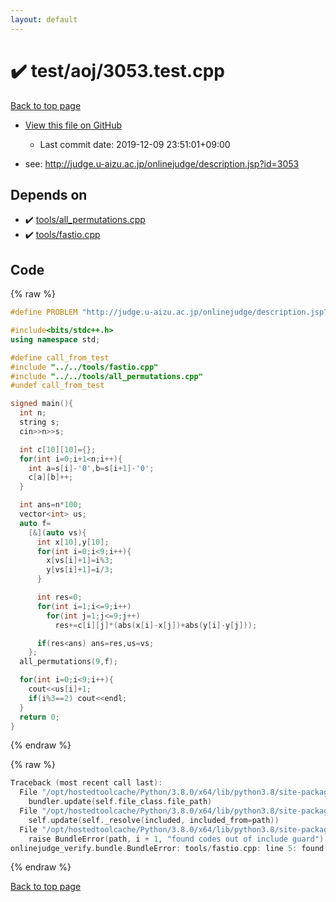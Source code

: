 ```yaml
---
layout: default
---
```


<!-- mathjax config similar to math.stackexchange -->
<script type="text/javascript" async
  src="https://cdnjs.cloudflare.com/ajax/libs/mathjax/2.7.5/MathJax.js?config=TeX-MML-AM_CHTML">
</script>
<script type="text/x-mathjax-config">
  MathJax.Hub.Config({
    TeX: { equationNumbers: { autoNumber: "AMS" }},
    tex2jax: {
      inlineMath: [ ['$','$'] ],
      processEscapes: true
    },
    "HTML-CSS": { matchFontHeight: false },
    displayAlign: "left",
    displayIndent: "2em"
  });
</script>

<script type="text/javascript" src="https://cdnjs.cloudflare.com/ajax/libs/jquery/3.4.1/jquery.min.js"></script>
<script src="https://cdn.jsdelivr.net/npm/jquery-balloon-js@1.1.2/jquery.balloon.min.js" integrity="sha256-ZEYs9VrgAeNuPvs15E39OsyOJaIkXEEt10fzxJ20+2I=" crossorigin="anonymous"></script>
<script type="text/javascript" src="../../../assets/js/copy-button.js"></script>
<link rel="stylesheet" href="../../../assets/css/copy-button.css" />


# :heavy_check_mark: test/aoj/3053.test.cpp

<a href="../../../index.html">Back to top page</a>

* <a href="{{ site.github.repository_url }}/blob/master/test/aoj/3053.test.cpp">View this file on GitHub</a>
    - Last commit date: 2019-12-09 23:51:01+09:00


* see: <a href="http://judge.u-aizu.ac.jp/onlinejudge/description.jsp?id=3053">http://judge.u-aizu.ac.jp/onlinejudge/description.jsp?id=3053</a>


## Depends on

* :heavy_check_mark: <a href="../../../library/tools/all_permutations.cpp.html">tools/all_permutations.cpp</a>
* :heavy_check_mark: <a href="../../../library/tools/fastio.cpp.html">tools/fastio.cpp</a>


## Code

<a id="unbundled"></a>
{% raw %}
```cpp
#define PROBLEM "http://judge.u-aizu.ac.jp/onlinejudge/description.jsp?id=3053"

#include<bits/stdc++.h>
using namespace std;

#define call_from_test
#include "../../tools/fastio.cpp"
#include "../../tools/all_permutations.cpp"
#undef call_from_test

signed main(){
  int n;
  string s;
  cin>>n>>s;

  int c[10][10]={};
  for(int i=0;i+1<n;i++){
    int a=s[i]-'0',b=s[i+1]-'0';
    c[a][b]++;
  }

  int ans=n*100;
  vector<int> us;
  auto f=
    [&](auto vs){
      int x[10],y[10];
      for(int i=0;i<9;i++){
        x[vs[i]+1]=i%3;
        y[vs[i]+1]=i/3;
      }

      int res=0;
      for(int i=1;i<=9;i++)
        for(int j=1;j<=9;j++)
          res+=c[i][j]*(abs(x[i]-x[j])+abs(y[i]-y[j]));

      if(res<ans) ans=res,us=vs;
    };
  all_permutations(9,f);

  for(int i=0;i<9;i++){
    cout<<us[i]+1;
    if(i%3==2) cout<<endl;
  }
  return 0;
}

```
{% endraw %}

<a id="bundled"></a>
{% raw %}
```cpp
Traceback (most recent call last):
  File "/opt/hostedtoolcache/Python/3.8.0/x64/lib/python3.8/site-packages/onlinejudge_verify/docs.py", line 328, in write_contents
    bundler.update(self.file_class.file_path)
  File "/opt/hostedtoolcache/Python/3.8.0/x64/lib/python3.8/site-packages/onlinejudge_verify/bundle.py", line 154, in update
    self.update(self._resolve(included, included_from=path))
  File "/opt/hostedtoolcache/Python/3.8.0/x64/lib/python3.8/site-packages/onlinejudge_verify/bundle.py", line 123, in update
    raise BundleError(path, i + 1, "found codes out of include guard")
onlinejudge_verify.bundle.BundleError: tools/fastio.cpp: line 5: found codes out of include guard

```
{% endraw %}

<a href="../../../index.html">Back to top page</a>

